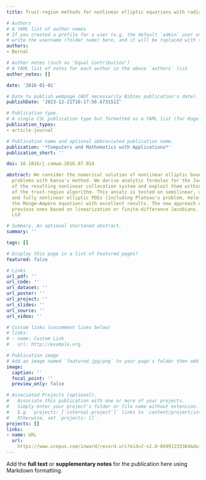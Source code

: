 ```yaml
---
title: Trust-region methods for nonlinear elliptic equations with radial basis functions

# Authors
# A YAML list of author names
# If you created a profile for a user (e.g. the default `admin` user at `content/authors/admin/`), 
# write the username (folder name) here, and it will be replaced with their full name and linked to their profile.
authors:
- Bernal

# Author notes (such as 'Equal Contribution')
# A YAML list of notes for each author in the above `authors` list
author_notes: []

date: '2016-01-01'

# Date to publish webpage (NOT necessarily Bibtex publication's date).
publishDate: '2023-12-21T16:17:56.673152Z'

# Publication type.
# A single CSL publication type but formatted as a YAML list (for Hugo requirements).
publication_types:
- article-journal

# Publication name and optional abbreviated publication name.
publication: '*Computers and Mathematics with Applications*'
publication_short: ''

doi: 10.1016/j.camwa.2016.07.014

abstract: We consider the numerical solution of nonlinear elliptic boundary value
  problems with Kansa's method. We derive analytic formulas for the Jacobian and Hessian
  of the resulting nonlinear collocation system and exploit them within the framework
  of the trust-region algorithm. This ansatz is tested on semilinear, quasilinear
  and fully nonlinear elliptic PDEs (including Plateau's problem, Hele–Shaw flow and
  the Monge–Ampère equation) with excellent results. The new approach distinctly outperforms
  previous ones based on linearization or finite-difference Jacobians. © 2016 Elsevier
  Ltd

# Summary. An optional shortened abstract.
summary: ''

tags: []

# Display this page in a list of Featured pages?
featured: false

# Links
url_pdf: ''
url_code: ''
url_dataset: ''
url_poster: ''
url_project: ''
url_slides: ''
url_source: ''
url_video: ''

# Custom links (uncomment lines below)
# links:
# - name: Custom Link
#   url: http://example.org

# Publication image
# Add an image named `featured.jpg/png` to your page's folder then add a caption below.
image:
  caption: ''
  focal_point: ''
  preview_only: false

# Associated Projects (optional).
#   Associate this publication with one or more of your projects.
#   Simply enter your project's folder or file name without extension.
#   E.g. `projects: ['internal-project']` links to `content/project/internal-project/index.md`.
#   Otherwise, set `projects: []`.
projects: []
links:
- name: URL
  url: 
    https://www.scopus.com/inward/record.uri?eid=2-s2.0-84991233364&doi=10.1016%2fj.camwa.2016.07.014&partnerID=40&md5=387736ffd506b756a4829f489197f1dc
---
```


Add the **full text** or **supplementary notes** for the publication here using Markdown formatting.
